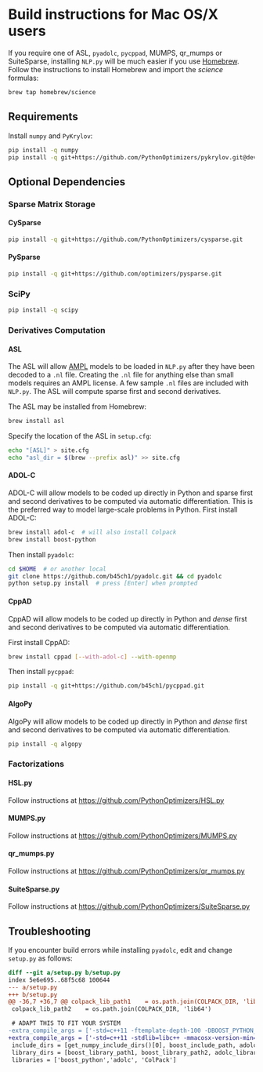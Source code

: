 # Build instructions for Mac OS/X users

If you require one of ASL, `pyadolc`, `pycppad`, MUMPS, qr_mumps or SuiteSparse, installing `NLP.py` will be much easier if you use [Homebrew](https://brew.sh).
Follow the instructions to install Homebrew and import the *science* formulas:
```bash
brew tap homebrew/science
```

## Requirements

Install `numpy` and `PyKrylov`:
```bash
pip install -q numpy
pip install -q git+https://github.com/PythonOptimizers/pykrylov.git@develop
```

## Optional Dependencies

### Sparse Matrix Storage

#### CySparse

```bash
pip install -q git+https://github.com/PythonOptimizers/cysparse.git
```

#### PySparse

```bash
pip install -q git+https://github.com/optimizers/pysparse.git
```

### SciPy

```bash
pip install -q scipy
```

### Derivatives Computation

#### ASL

The ASL will allow [AMPL](http://www.ampl.com) models to be loaded in `NLP.py` after they have been decoded to a `.nl` file.
Creating the `.nl` file for anything else than small models requires an AMPL license.
A few sample `.nl` files are included with `NLP.py`.
The ASL will compute sparse first and second derivatives.

The ASL may be installed from Homebrew:
```bash
brew install asl
```
Specify the location of the ASL in `setup.cfg`:
```bash
echo "[ASL]" > site.cfg
echo "asl_dir = $(brew --prefix asl)" >> site.cfg
```

#### ADOL-C

ADOL-C will allow models to be coded up directly in Python and sparse first and second derivatives to be computed via automatic differentiation.
This is the preferred way to model large-scale problems in Python.
First install ADOL-C:
```bash
brew install adol-c  # will also install Colpack
brew install boost-python
```
Then install `pyadolc`:
```bash
cd $HOME  # or another local
git clone https://github.com/b45ch1/pyadolc.git && cd pyadolc
python setup.py install  # press [Enter] when prompted
```

#### CppAD

CppAD will allow models to be coded up directly in Python and *dense* first and second derivatives to be computed via automatic differentiation.

First install CppAD:
```bash
brew install cppad [--with-adol-c] --with-openmp
```
Then install `pycppad`:
```bash
pip install -q git+https://github.com/b45ch1/pycppad.git
```

#### AlgoPy

AlgoPy will allow models to be coded up directly in Python and *dense* first and second derivatives to be computed via automatic differentiation.

```bash
pip install -q algopy
```

### Factorizations

#### HSL.py

Follow instructions at https://github.com/PythonOptimizers/HSL.py

#### MUMPS.py

Follow instructions at https://github.com/PythonOptimizers/MUMPS.py

#### qr_mumps.py

Follow instructions at https://github.com/PythonOptimizers/qr_mumps.py

#### SuiteSparse.py

Follow instructions at https://github.com/PythonOptimizers/SuiteSparse.py

## Troubleshooting

If you encounter build errors while installing `pyadolc`, edit and change `setup.py` as follows:
```diff
diff --git a/setup.py b/setup.py
index 5e6e695..68f5c68 100644
--- a/setup.py
+++ b/setup.py
@@ -36,7 +36,7 @@ colpack_lib_path1    = os.path.join(COLPACK_DIR, 'lib')
 colpack_lib_path2    = os.path.join(COLPACK_DIR, 'lib64')

 # ADAPT THIS TO FIT YOUR SYSTEM
-extra_compile_args = ['-std=c++11 -ftemplate-depth-100 -DBOOST_PYTHON_DYNAMIC_LIB']
+extra_compile_args = ['-std=c++11 -stdlib=libc++ -mmacosx-version-min=10.9 -ftemplate-depth-100 -DBOOST_PYTHON_DYNAMIC_LIB']
 include_dirs = [get_numpy_include_dirs()[0], boost_include_path, adolc_include_path, colpack_include_path]
 library_dirs = [boost_library_path1, boost_library_path2, adolc_library_path1, adolc_library_path2, colpack_lib_path1, colpack_lib_path2]
 libraries = ['boost_python','adolc', 'ColPack']
```
